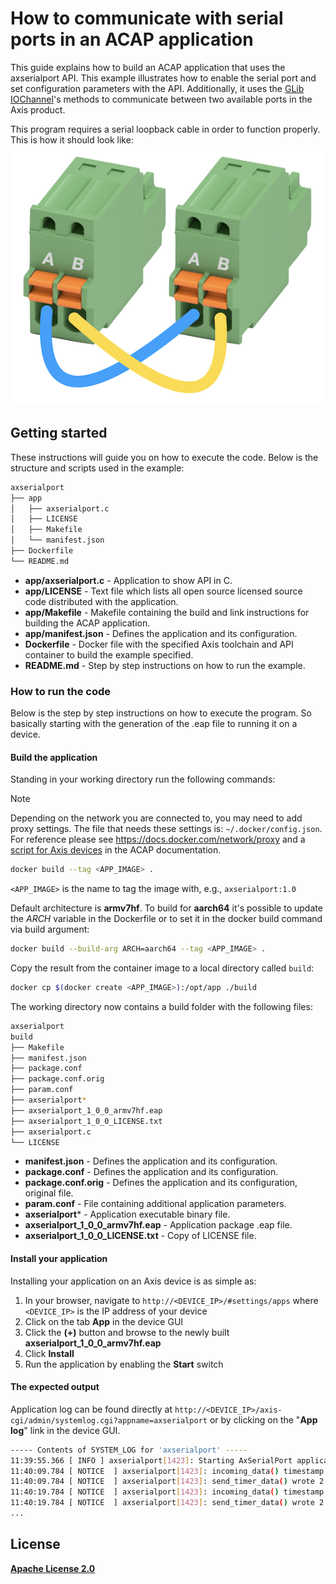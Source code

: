# How to communicate with serial ports in an ACAP application

This guide explains how to build an ACAP application that uses the axserialport API. This example illustrates how to enable the serial port and set configuration parameters with the API. Additionally, it uses the [GLib IOChannel](https://docs.gtk.org/glib/struct.IOChannel.html)'s methods to communicate between two available ports in the Axis product.

This program requires a serial loopback cable in order to function properly. This is how it should look like:
![Loopback diagram](assets/loopback-diagram.png)

## Getting started

These instructions will guide you on how to execute the code. Below is the structure and scripts used in the example:

```sh
axserialport
├── app
│   ├── axserialport.c
│   ├── LICENSE
│   ├── Makefile
│   └── manifest.json
├── Dockerfile
└── README.md
```

- **app/axserialport.c** - Application to show API in C.
- **app/LICENSE** - Text file which lists all open source licensed source code distributed with the application.
- **app/Makefile** - Makefile containing the build and link instructions for building the ACAP application.
- **app/manifest.json** - Defines the application and its configuration.
- **Dockerfile** - Docker file with the specified Axis toolchain and API container to build the example specified.
- **README.md** - Step by step instructions on how to run the example.

### How to run the code

Below is the step by step instructions on how to execute the program. So basically starting with the generation of the .eap file to running it on a device.

#### Build the application

Standing in your working directory run the following commands:

> [!NOTE]
>
> Depending on the network you are connected to, you may need to add proxy settings.
> The file that needs these settings is: `~/.docker/config.json`. For reference please see
> https://docs.docker.com/network/proxy and a
> [script for Axis devices](https://axiscommunications.github.io/acap-documentation/docs/develop/build-install-run.html#configure-network-proxy-settings) in the ACAP documentation.

```sh
docker build --tag <APP_IMAGE> .
```

`<APP_IMAGE>` is the name to tag the image with, e.g., `axserialport:1.0`

Default architecture is **armv7hf**. To build for **aarch64** it's possible to
update the *ARCH* variable in the Dockerfile or to set it in the docker build
command via build argument:

```sh
docker build --build-arg ARCH=aarch64 --tag <APP_IMAGE> .
```

Copy the result from the container image to a local directory called `build`:

```sh
docker cp $(docker create <APP_IMAGE>):/opt/app ./build
```

The working directory now contains a build folder with the following files:

```sh
axserialport
build
├── Makefile
├── manifest.json
├── package.conf
├── package.conf.orig
├── param.conf
├── axserialport*
├── axserialport_1_0_0_armv7hf.eap
├── axserialport_1_0_0_LICENSE.txt
├── axserialport.c
└── LICENSE
```

- **manifest.json** - Defines the application and its configuration.
- **package.conf** - Defines the application and its configuration.
- **package.conf.orig** - Defines the application and its configuration, original file.
- **param.conf** - File containing additional application parameters.
- **axserialport*** - Application executable binary file.
- **axserialport_1_0_0_armv7hf.eap** - Application package .eap file.
- **axserialport_1_0_0_LICENSE.txt** - Copy of LICENSE file.

#### Install your application

Installing your application on an Axis device is as simple as:

1. In your browser, navigate to `http://<DEVICE_IP>/#settings/apps` where `<DEVICE_IP>` is the IP address of your device
2. Click on the tab **App** in the device GUI
3. Click the **(+)** button and browse to the newly built **axserialport_1_0_0_armv7hf.eap**
4. Click **Install**
5. Run the application by enabling the **Start** switch

#### The expected output

Application log can be found directly at `http://<DEVICE_IP>/axis-cgi/admin/systemlog.cgi?appname=axserialport` or by clicking on the "**App log**" link in the device GUI.

```sh
----- Contents of SYSTEM_LOG for 'axserialport' -----
11:39:55.366 [ INFO ] axserialport[1423]: Starting AxSerialPort application
11:40:09.784 [ NOTICE  ] axserialport[1423]: incoming_data() timestamp: 00:10
11:40:09.784 [ NOTICE  ] axserialport[1423]: send_timer_data() wrote 2 bytes, status:'G_IO_STATUS_NORMAL'
11:40:19.784 [ NOTICE  ] axserialport[1423]: incoming_data() timestamp: 00:20
11:40:19.784 [ NOTICE  ] axserialport[1423]: send_timer_data() wrote 2 bytes, status:'G_IO_STATUS_NORMAL'
...
```

## License

**[Apache License 2.0](../LICENSE)**
